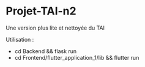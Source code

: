 # Projet-TAI-n2
Une version plus lite et nettoyée du TAI

Utilisation : 
- cd Backend && flask run
- cd Frontend/flutter_application_1/lib && flutter run

